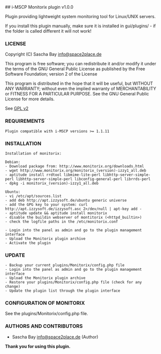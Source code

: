 ## i-MSCP Monitorix plugin v1.0.0

Plugin providing lightweight system monitoring tool for Linux/UNIX servers.

If you install this plugin manually, make sure it is installed in
gui/plugins/ - if the folder is called different it will not work!

### LICENSE

Copyright (C) Sascha Bay <info@space2place.de>

This program is free software; you can redistribute it and/or modify
it under the terms of the GNU General Public License as published by
the Free Software Foundation; version 2 of the License

This program is distributed in the hope that it will be useful,
but WITHOUT ANY WARRANTY; without even the implied warranty of
MERCHANTABILITY or FITNESS FOR A PARTICULAR PURPOSE.  See the
GNU General Public License for more details.

See [GPL v2](http://www.gnu.org/licenses/gpl-2.0.html "GPL v2")

### REQUIREMENTS

	Plugin compatible with i-MSCP versions >= 1.1.11

### INSTALLATION

	Installation of monitorix:

	Debian:
	- Download package from: http://www.monitorix.org/downloads.html
	- wget http://www.monitorix.org/monitorix_(version)-izzy1_all.deb
	- aptitude install rrdtool libmime-lite-perl libhttp-server-simple-perl libhttp-server-simple-perl libconfig-general-perl librrds-perl
	- dpkg -i monitorix_(version)-izzy1_all.deb

	Ubuntu:
	- vi /etc/apt/sources.list
	- add deb http://apt.izzysoft.de/ubuntu generic universe
	- add the GPG key to your system: curl http://apt.izzysoft.de/izzysoft.asc 2>/dev/null | apt-key add -
	- aptitude update && aptitude install monitorix
	- disable the buildin webserver of montitorix (<httpd_builtin>)
	- check the logfile paths in the /etc/monitorix.conf

	- Login into the panel as admin and go to the plugin management interface
	- Upload the Monitorix plugin archive
	- Activate the plugin

### UPDATE

	- Backup your current plugins/Monitorix/config.php file
	- Login into the panel as admin and go to the plugin management interface
	- Upload the Monitorix plugin archive
	- Restore your plugins/Monitorix/config.php file (check for any change)
	- Update the plugin list through the plugin interface

### CONFIGURATION OF MONITORIX

 See the plugins/Monitorix/config.php file.

### AUTHORS AND CONTRIBUTORS

 * Sascha Bay <info@space2place.de> (Author)

**Thank you for using this plugin.**
